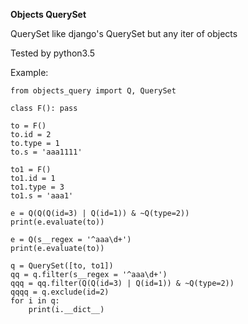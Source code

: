 **Objects QuerySet**

QuerySet like django's QuerySet but any iter of objects

Tested by python3.5

Example:

    from objects_query import Q, QuerySet

    class F(): pass
    
    to = F()
    to.id = 2
    to.type = 1
    to.s = 'aaa1111'

    to1 = F()
    to1.id = 1
    to1.type = 3
    to1.s = 'aaa1'

    e = Q(Q(Q(id=3) | Q(id=1)) & ~Q(type=2))
    print(e.evaluate(to))

    e = Q(s__regex = '^aaa\d+')
    print(e.evaluate(to))
    
    q = QuerySet([to, to1])
    qq = q.filter(s__regex = '^aaa\d+')
    qqq = qq.filter(Q(Q(id=3) | Q(id=1)) & ~Q(type=2))
    qqqq = q.exclude(id=2)
    for i in q:
        print(i.__dict__)
